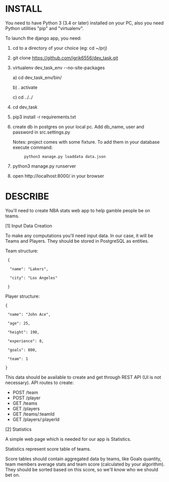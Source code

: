    # INSTALL

You need to have Python 3 (3.4 or later) installed on your PC,
also you need Python utilities "pip" and "virtualenv".

To launch the django app, you need:

1. cd to a directory of your choice (eg: cd ~/prj)
2. git clone https://github.com/igrik6556/dev_task.git
3. virtualenv dev_task_env --no-site-packages

   a) cd dev_task_env/bin/

   b) . activate

   c) cd ../../

4. cd dev_task
5. pip3 install -r requirements.txt
6. create db in postgres on your local pc. Add db_name, user and password in src.settings.py

    Notes: project comes with some fixture. To add them in your database execute command:

            python3 manage.py loaddata data.json

7. python3 manage.py runserver
8. open http://localhost:8000/ in your browser


# DESCRIBE
You'll need to create NBA stats web app to help gamble people be on teams.

[1] Input Data Creation

To make any computations you'll need input data. In our case, it will be Teams and Players. They should be stored in PostgreSQL as entities.

Team structure:

     {

      "name": "Lakers",

      "city": "Los Angeles"

     }

Player structure:

    {

     "name": "John Ace",

     "age": 25,

     "height": 198,

     "experience": 8,

     "goals": 800,

     "team": 1

    }
This data should be available to create and get through REST API (UI is not necessary). API routes to create:

- POST /team
- POST /player
- GET /teams
- GET /players
- GET /teams/:teamId
- GET /players/:playerId

[2] Statistics

A simple web page which is needed for our app is Statistics.

Statistics represent score table of teams.

Score tables should contain aggregated data by teams, like Goals quantity, team members average stats and team score (calculated by your algorithm). They should be sorted based on this score, so we'll know who we should bet on.

